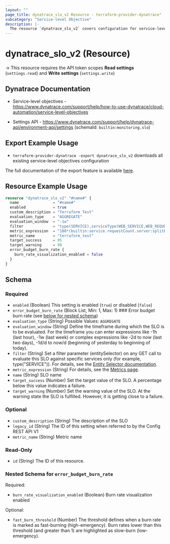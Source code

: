 ```yaml
---
layout: ""
page_title: dynatrace_slo_v2 Resource - terraform-provider-dynatrace"
subcategory: "Service-level Objective"
description: |-
  The resource `dynatrace_slo_v2` covers configuration for service-level objectives
---
```


# dynatrace_slo_v2 (Resource)

-> This resource requires the API token scopes **Read settings** (`settings.read`) and **Write settings** (`settings.write`)

## Dynatrace Documentation

- Service-level objectives - https://www.dynatrace.com/support/help/how-to-use-dynatrace/cloud-automation/service-level-objectives

- Settings API - https://www.dynatrace.com/support/help/dynatrace-api/environment-api/settings (schemaId: `builtin:monitoring.slo`)

## Export Example Usage

- `terraform-provider-dynatrace -export dynatrace_slo_v2` downloads all existing service-level objectives configuration

The full documentation of the export feature is available [here](https://dt-url.net/h203qmc).

## Resource Example Usage

```terraform
resource "dynatrace_slo_v2" "#name#" {
  name               = "#name#"
  enabled            = true
  custom_description = "Terraform Test"
  evaluation_type    = "AGGREGATE"
  evaluation_window  = "-1w"
  filter             = "type(SERVICE),serviceType(WEB_SERVICE,WEB_REQUEST_SERVICE)"
  metric_expression  = "100*(builtin:service.requestCount.server:splitBy())/(builtin:service.requestCount.server:splitBy())"
  metric_name        = "terraform_test"
  target_success     = 95
  target_warning     = 98
  error_budget_burn_rate {
    burn_rate_visualization_enabled = false
  }
}
```

<!-- schema generated by tfplugindocs -->
## Schema

### Required

- `enabled` (Boolean) This setting is enabled (`true`) or disabled (`false`)
- `error_budget_burn_rate` (Block List, Min: 1, Max: 1) ### Error budget burn rate (see [below for nested schema](#nestedblock--error_budget_burn_rate))
- `evaluation_type` (String) Possible Values: `AGGREGATE`
- `evaluation_window` (String) Define the timeframe during which the SLO is to be evaluated. For the timeframe you can enter expressions like -1h (last hour), -1w (last week) or complex expressions like -2d to now (last two days), -1d/d to now/d (beginning of yesterday to beginning of today).
- `filter` (String) Set a filter parameter (entitySelector) on any GET call to evaluate this SLO against specific services only (for example, type("SERVICE")).  For details, see the [Entity Selector documentation](https://dt-url.net/entityselector).
- `metric_expression` (String) For details, see the [Metrics page](/ui/metrics "Metrics page").
- `name` (String) SLO name
- `target_success` (Number) Set the target value of the SLO. A percentage below this value indicates a failure.
- `target_warning` (Number) Set the warning value of the SLO. At the warning state the SLO is fulfilled. However, it is getting close to a failure.

### Optional

- `custom_description` (String) The description of the SLO
- `legacy_id` (String) The ID of this setting when referred to by the Config REST API V1
- `metric_name` (String) Metric name

### Read-Only

- `id` (String) The ID of this resource.

<a id="nestedblock--error_budget_burn_rate"></a>
### Nested Schema for `error_budget_burn_rate`

Required:

- `burn_rate_visualization_enabled` (Boolean) Burn rate visualization enabled

Optional:

- `fast_burn_threshold` (Number) The threshold defines when a burn rate is marked as fast-burning (high-emergency). Burn rates lower than this threshold (and greater than 1) are highlighted as slow-burn (low-emergency).
 